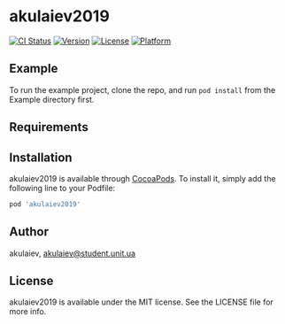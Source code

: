 # akulaiev2019

[![CI Status](https://img.shields.io/travis/akulaiev/akulaiev2019.svg?style=flat)](https://travis-ci.org/akulaiev/akulaiev2019)
[![Version](https://img.shields.io/cocoapods/v/akulaiev2019.svg?style=flat)](https://cocoapods.org/pods/akulaiev2019)
[![License](https://img.shields.io/cocoapods/l/akulaiev2019.svg?style=flat)](https://cocoapods.org/pods/akulaiev2019)
[![Platform](https://img.shields.io/cocoapods/p/akulaiev2019.svg?style=flat)](https://cocoapods.org/pods/akulaiev2019)

## Example

To run the example project, clone the repo, and run `pod install` from the Example directory first.

## Requirements

## Installation

akulaiev2019 is available through [CocoaPods](https://cocoapods.org). To install
it, simply add the following line to your Podfile:

```ruby
pod 'akulaiev2019'
```

## Author

akulaiev, akulaiev@student.unit.ua

## License

akulaiev2019 is available under the MIT license. See the LICENSE file for more info.
